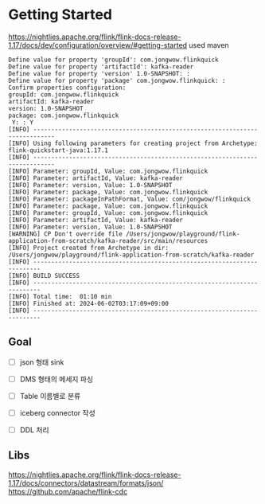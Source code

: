 # Getting Started
https://nightlies.apache.org/flink/flink-docs-release-1.17/docs/dev/configuration/overview/#getting-started
used maven

```shell
Define value for property 'groupId': com.jongwow.flinkquick
Define value for property 'artifactId': kafka-reader
Define value for property 'version' 1.0-SNAPSHOT: :
Define value for property 'package' com.jongwow.flinkquick: :
Confirm properties configuration:
groupId: com.jongwow.flinkquick
artifactId: kafka-reader
version: 1.0-SNAPSHOT
package: com.jongwow.flinkquick
 Y: : Y
[INFO] ----------------------------------------------------------------------------
[INFO] Using following parameters for creating project from Archetype: flink-quickstart-java:1.17.1
[INFO] ----------------------------------------------------------------------------
[INFO] Parameter: groupId, Value: com.jongwow.flinkquick
[INFO] Parameter: artifactId, Value: kafka-reader
[INFO] Parameter: version, Value: 1.0-SNAPSHOT
[INFO] Parameter: package, Value: com.jongwow.flinkquick
[INFO] Parameter: packageInPathFormat, Value: com/jongwow/flinkquick
[INFO] Parameter: package, Value: com.jongwow.flinkquick
[INFO] Parameter: groupId, Value: com.jongwow.flinkquick
[INFO] Parameter: artifactId, Value: kafka-reader
[INFO] Parameter: version, Value: 1.0-SNAPSHOT
[WARNING] CP Don't override file /Users/jongwow/playground/flink-application-from-scratch/kafka-reader/src/main/resources
[INFO] Project created from Archetype in dir: /Users/jongwow/playground/flink-application-from-scratch/kafka-reader
[INFO] ------------------------------------------------------------------------
[INFO] BUILD SUCCESS
[INFO] ------------------------------------------------------------------------
[INFO] Total time:  01:10 min
[INFO] Finished at: 2024-06-02T03:17:09+09:00
[INFO] ------------------------------------------------------------------------
```

## Goal
- [ ] json 형태 sink
- [ ] DMS 형태의 메세지 파싱
- [ ] Table 이름별로 분류
- [ ] iceberg connector 작성
- [ ] DDL 처리


## Libs

https://nightlies.apache.org/flink/flink-docs-release-1.17/docs/connectors/datastream/formats/json/
https://github.com/apache/flink-cdc